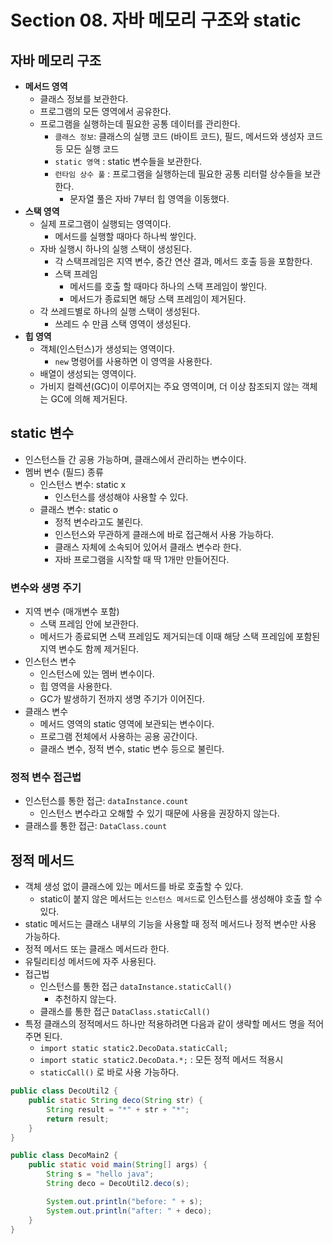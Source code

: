 # Section 08. 자바 메모리 구조와 static

## 자바 메모리 구조

- **메서드 영역**
    - 클래스 정보를 보관한다.
    - 프로그램의 모든 영역에서 공유한다.
    - 프로그램을 실행하는데 필요한 공통 데이터를 관리한다.
        - `클래스 정보`: 클래스의 실행 코드 (바이트 코드),  필드, 메서드와 생성자 코드 등 모든 실행 코드
        - `static 영역` : static 변수들을 보관한다.
        - `런타임 상수 풀` : 프로그램을 실행하는데 필요한 공통 리터럴 상수들을 보관한다.
            - 문자열 풀은 자바 7부터 힙 영역을 이동했다.
- **스택 영역**
    - 실제 프로그램이 실행되는 영역이다.
        - 메서드를 실행할 때마다 하나씩 쌓인다.
    - 자바 실행시 하나의 실행 스택이 생성된다.
        - 각 스택프레임은 지역 변수, 중간 연산 결과, 메서드 호출 등을 포함한다.
        - 스택 프레임
            - 메서드를 호출 할 때마다 하나의 스택 프레임이 쌓인다.
            - 메서드가 종료되면 해당 스택 프레임이 제거된다.
    - 각 쓰레드별로 하나의 실행 스택이 생성된다.
        - 쓰레드 수 만큼 스택 영역이 생성된다.
- **힙 영역**
    - 객체(인스턴스)가 생성되는 영역이다.
        - `new` 명령어를 사용하면 이 영역을 사용한다.
    - 배열이 생성되는 영역이다.
    - 가비지 컬렉션(GC)이 이루어지는 주요 영역이며, 더 이상 참조되지 않는 객체는 GC에 의해 제거된다.

## static 변수

- 인스턴스들 간 공용 가능하며, 클래스에서 관리하는 변수이다.
- 멤버 변수 (필드) 종류
    - 인스턴스 변수: static x
        - 인스턴스를 생성해야 사용할 수 있다.
    - 클래스 변수: static o
        - 정적 변수라고도 불린다.
        - 인스턴스와 무관하게 클래스에 바로 접근해서 사용 가능하다.
        - 클래스 자체에 소속되어 있어서 클래스 변수라 한다.
        - 자바 프로그램을 시작할 때 딱 1개만 만들어진다.

### 변수와 생명 주기

- 지역 변수 (매개변수 포함)
    - 스택 프레임 안에 보관한다.
    - 메서드가 종료되면 스택 프레임도 제거되는데 이때 해당 스택 프레임에 포함된 지역 변수도 함께 제거된다.
- 인스턴스 변수
    - 인스턴스에 있는 멤버 변수이다.
    - 힙 영역을 사용한다.
    - GC가 발생하기 전까지 생명 주기가 이어진다.
- 클래스 변수
    - 메서드 영역의 static 영역에 보관되는 변수이다.
    - 프로그램 전체에서 사용하는 공용 공간이다.
    - 클래스 변수, 정적 변수, static 변수 등으로 불린다.

### 정적 변수 접근법

- 인스턴스를 통한 접근: `dataInstance.count`
    - 인스턴스 변수라고 오해할 수 있기 때문에 사용을 권장하지 않는다.
- 클래스를 통한 접근: `DataClass.count`

## 정적 메서드

- 객체 생성 없이 클래스에 있는 메서드를 바로 호출할 수 있다.
    - static이 붙지 않은 메서드는 `인스턴스 메서드`로 인스턴스를 생성해야 호출 할 수 있다.
- static 메서드는 클래스 내부의 기능을 사용할 때 정적 메서드나 정적 변수만 사용 가능하다.
- 정적 메서드 또는 클래스 메서드라 한다.
- 유틸리티성 메서드에 자주 사용된다.
- 접근법
    - 인스턴스를 통한 접근 `dataInstance.staticCall()`
        - 추천하지 않는다.
    - 클래스를 통한 접근 `DataClass.staticCall()`
- 특정 클래스의 정적메서드 하나만 적용하려면 다음과 같이 생략할 메서드 명을 적어주면 된다.
    - `import static static2.DecoData.staticCall;`
    - `import static static2.DecoData.*;` : 모든 정적 메서드 적용시
    - `staticCall()` 로 바로 사용 가능하다.

```java
public class DecoUtil2 {
    public static String deco(String str) {
        String result = "*" + str + "*";
        return result;
    }
}

public class DecoMain2 {
    public static void main(String[] args) {
        String s = "hello java";
        String deco = DecoUtil2.deco(s);

        System.out.println("before: " + s);
        System.out.println("after: " + deco);
    }
}
 
```
